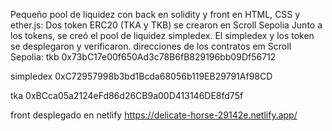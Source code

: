 Pequeño pool de liquidez con back en solidity y front en HTML, CSS y ether.js:
Dos token ERC20 (TKA y TKB) se crearon en Scroll Sepolia
Junto a los tokens, se creó el pool de liquidez simpledex.
El simpledex y los token se desplegaron y verificaron.
direcciones de los contratos em Scroll Sepolia:
tkb 0x73bC17e00f650Ad3c78B6fB829196bb09Df56712

simpledex 0xC72957998b3bd1Bcda68056b119EB29791Af98CD

tka 0xBCca05a2124eFd86d26CB9a00D413146DE8fd75f

front desplegado en netlify https://delicate-horse-29142e.netlify.app/
